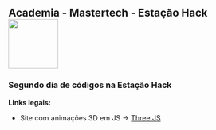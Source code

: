 <nav>
  <h1>Academia - Mastertech - Estação Hack  <img src="https://ftp.mastertech.com.br/Nginx-Fancyindex-Theme/Nginx-Fancyindex-Theme-light/estacao-logo.png"  width="100"  /></h1>
</nav>
  
<h3>Segundo dia de códigos na Estação Hack </h3>

**Links legais:**

- Site com animações 3D em JS -> [Three JS](https://threejs.org/ )


